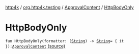 [http4k](../../index.md) / [org.http4k.testing](../index.md) / [ApprovalContent](index.md) / [HttpBodyOnly](./-http-body-only.md)

# HttpBodyOnly

`fun HttpBodyOnly(formatter: (`[`String`](https://kotlinlang.org/api/latest/jvm/stdlib/kotlin/-string/index.html)`) -> `[`String`](https://kotlinlang.org/api/latest/jvm/stdlib/kotlin/-string/index.html)` = { it }): `[`ApprovalContent`](index.md) [(source)](https://github.com/http4k/http4k/blob/master/http4k-testing-approval/src/main/kotlin/org/http4k/testing/ApprovalContent.kt#L20)